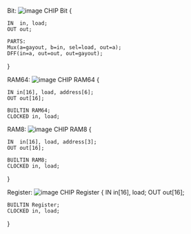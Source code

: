 Bit:
![image](https://github.com/user-attachments/assets/cfb79ad9-4561-405c-830f-0eadf60c3957)
 CHIP Bit {

    IN  in, load;
    OUT out;

    PARTS:
    Mux(a=gayout, b=in, sel=load, out=a);
    DFF(in=a, out=out, out=gayout);
}


RAM64:
![image](https://github.com/user-attachments/assets/18a0e5ad-28be-4b3a-9043-c5cfbbe48a35)
 CHIP RAM64 {

    IN in[16], load, address[6];
    OUT out[16];

    BUILTIN RAM64;
    CLOCKED in, load;

RAM8:
![image](https://github.com/user-attachments/assets/84aa4a6e-b4ff-44c6-aada-0d59522b5bc8)
 CHIP RAM8 {

    IN  in[16], load, address[3];
    OUT out[16];

    BUILTIN RAM8;
    CLOCKED in, load;
}

Register:
![image](https://github.com/user-attachments/assets/101bf82b-967e-4015-aecf-3bd82e53e1df)
 CHIP Register {
    IN in[16], load;
    OUT out[16];

    BUILTIN Register;
    CLOCKED in, load;
}


